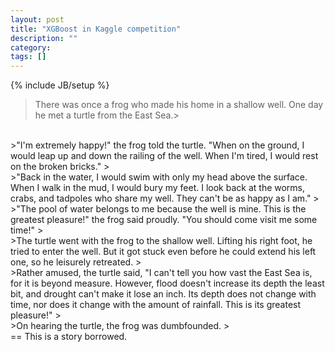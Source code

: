 ```yaml
---
layout: post
title: "XGBoost in Kaggle competition"
description: ""
category: 
tags: []
---
```

{% include JB/setup %}

> There was once a frog who made his home in a shallow well. One day he met a turtle from the East Sea.>
>  
<br />
>"I'm extremely happy!" the frog told the turtle. "When on the ground, I would leap up and down the railing of the well. When I'm tired, I would rest on the broken bricks."
>  
<br />
>"Back in the water, I would swim with only my head above the surface. When I walk in the mud, I would bury my feet. I look back at the worms, crabs, and tadpoles who share my well. They can't be as happy as I am."
>  
<br />
>"The pool of water belongs to me because the well is mine. This is the greatest pleasure!" the frog said proudly. "You should come visit me some time!"
>  
<br />
>The turtle went with the frog to the shallow well. Lifting his right foot, he tried to enter the well. But it got stuck even before he could extend his left one, so he leisurely retreated.
>  
<br />
>Rather amused, the turtle said, "I can't tell you how vast the East Sea is, for it is beyond measure. However, flood doesn't increase its depth the least bit, and drought can't make it lose an inch. Its depth does not change with time, nor does it change with the amount of rainfall. This is its greatest pleasure!"
>  
<br />
>On hearing the turtle, the frog was dumbfounded.
>  
<br />
==
This is a story borrowed.